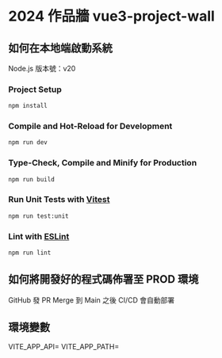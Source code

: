 # 2024 作品牆 vue3-project-wall

## 如何在本地端啟動系統

Node.js 版本號：v20

### Project Setup

```sh
npm install
```

### Compile and Hot-Reload for Development

```sh
npm run dev
```

### Type-Check, Compile and Minify for Production

```sh
npm run build
```

### Run Unit Tests with [Vitest](https://vitest.dev/)

```sh
npm run test:unit
```

### Lint with [ESLint](https://eslint.org/)

```sh
npm run lint
```

## 如何將開發好的程式碼佈署至 PROD 環境

GitHub 發 PR Merge 到 Main 之後 CI/CD 會自動部署

## 環境變數

VITE_APP_API=
VITE_APP_PATH=
